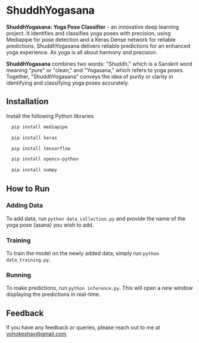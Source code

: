 # ShuddhYogasana
**ShuddhYogasana: Yoga Pose Classifier** - an innovative deep learning project. It identifies and classifies yoga poses with precision, using Mediapipe for pose detection and a Keras Dense network for reliable predictions.  ShuddhYogasana delivers reliable predictions for an enhanced yoga experience. As yoga is all about harmony and precision.

**ShuddhYogasana** combines two words: "Shuddh," which is a Sanskrit word meaning "pure" or "clean," and "Yogasana," which refers to yoga poses. Together, "ShuddhYogasana" conveys the idea of purity or clarity in identifying and classifying yoga poses accurately.

## Installation

Install the following Python libraries

```bash
  pip install mediapipe
```
```bash
  pip install keras
```
```bash
  pip install tensorflow
```
```bash
  pip install opencv-python
```
```bash
  pip install numpy
```

## How to Run

### Adding Data
To add data, run `python data_collection.py` and provide the name of the yoga pose (asana) you wish to add.

### Training
To train the model on the newly added data, simply run `python data_training.py`.

### Running
To make predictions, run `python inference.py`. This will open a new window displaying the predictions in real-time.



## Feedback
If you have any feedback or queries, please reach out to me at yohokeshav@gmail.com
